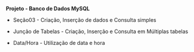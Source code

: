 ​	**Projeto - Banco de Dados MySQL**



- Seção03 - Criação, Inserção de dados e Consulta simples

- Junção de Tabelas - Criação, Inserção e Consulta em Múltiplas tabelas

- Data/Hora - Utilização de data e hora
